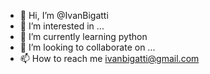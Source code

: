 - 👋 Hi, I’m @IvanBigatti
- 👀 I’m interested in ...
- 🌱 I’m currently learning python
- 💞️ I’m looking to collaborate on ...
- 📫 How to reach me ivanbigatti@gmail.com

<!---
IvanBigatti/IvanBigatti is a ✨ special ✨ repository because its `README.md` (this file) appears on your GitHub profile.
You can click the Preview link to take a look at your changes.
--->
